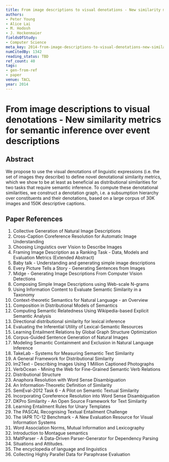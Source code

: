 ```yaml
---
title: From image descriptions to visual denotations - New similarity metrics for semantic inference over event descriptions
authors:
- Peter Young
- Alice Lai
- M. Hodosh
- J. Hockenmaier
fieldsOfStudy:
- Computer Science
meta_key: 2014-from-image-descriptions-to-visual-denotations-new-similarity-metrics-for-semantic-inference-over-event-descriptions
numCitedBy: 1342
reading_status: TBD
ref_count: 40
tags:
- gen-from-ref
- paper
venue: TACL
year: 2014
---
```


# From image descriptions to visual denotations - New similarity metrics for semantic inference over event descriptions

## Abstract

We propose to use the visual denotations of linguistic expressions (i.e. the set of images they describe) to define novel denotational similarity metrics, which we show to be at least as beneficial as distributional similarities for two tasks that require semantic inference. To compute these denotational similarities, we construct a denotation graph, i.e. a subsumption hierarchy over constituents and their denotations, based on a large corpus of 30K images and 150K descriptive captions.

## Paper References

1. Collective Generation of Natural Image Descriptions
2. Cross-Caption Coreference Resolution for Automatic Image Understanding
3. Choosing Linguistics over Vision to Describe Images
4. Framing Image Description as a Ranking Task - Data, Models and Evaluation Metrics (Extended Abstract)
5. Baby talk - Understanding and generating simple image descriptions
6. Every Picture Tells a Story - Generating Sentences from Images
7. Midge - Generating Image Descriptions From Computer Vision Detections
8. Composing Simple Image Descriptions using Web-scale N-grams
9. Using Information Content to Evaluate Semantic Similarity in a Taxonomy
10. Context-theoretic Semantics for Natural Language - an Overview
11. Composition in Distributional Models of Semantics
12. Computing Semantic Relatedness Using Wikipedia-based Explicit Semantic Analysis
13. Directional distributional similarity for lexical inference
14. Evaluating the Inferential Utility of Lexical-Semantic Resources
15. Learning Entailment Relations by Global Graph Structure Optimization
16. Corpus-Guided Sentence Generation of Natural Images
17. Modeling Semantic Containment and Exclusion in Natural Language Inference
18. TakeLab - Systems for Measuring Semantic Text Similarity
19. A General Framework for Distributional Similarity
20. Im2Text - Describing Images Using 1 Million Captioned Photographs
21. VerbOcean - Mining the Web for Fine-Grained Semantic Verb Relations
22. Distributional Structure
23. Anaphora Resolution with Word Sense Disambiguation
24. An Information-Theoretic Definition of Similarity
25. SemEval-2012 Task 6 - A Pilot on Semantic Textual Similarity
26. Incorporating Coreference Resolution into Word Sense Disambiguation
27. DKPro Similarity - An Open Source Framework for Text Similarity
28. Learning Entailment Rules for Unary Templates
29. The PASCAL Recognising Textual Entailment Challenge
30. The IAPR TC-12 Benchmark - A New Evaluation Resource for Visual Information Systems
31. Word Association Norms, Mutual Information and Lexicography
32. Introduction to Montague semantics
33. MaltParser - A Data-Driven Parser-Generator for Dependency Parsing
34. Situations and Attitudes.
35. The encyclopedia of language and linguistics
36. Collecting Highly Parallel Data for Paraphrase Evaluation
